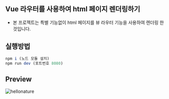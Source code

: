## Vue 라우터를 사용하여 html 페이지 렌더링하기
- 본 프로젝트는 특별 기능없이 html 페이지를 뷰 라우터 기능을 사용하여 렌더링 한 것입니다.


## 실행방법
```javascript
npm i (노드 모듈 설치)
npm run dev (포트번호 8080)
```

## Preview
![hellonature](https://user-images.githubusercontent.com/77400522/140255135-f0883b9a-c7e7-4406-ba29-9177e9fd01d3.gif)
